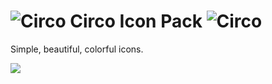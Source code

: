 ![Circo](https://github.com/MalcolmScruggs/ColorCircleIconPack/blob/master/res/drawable-xxxhdpi/ic_circo.png) Circo Icon Pack ![Circo](https://github.com/MalcolmScruggs/ColorCircleIconPack/blob/master/res/drawable-xxxhdpi/ic_circo.png)
===========================


Simple, beautiful, colorful icons.

![](https://github.com/MalcolmScruggs/ColorCircleIconPack/blob/master/res/drawable-xxxhdpi/ic_google_translate.png)
